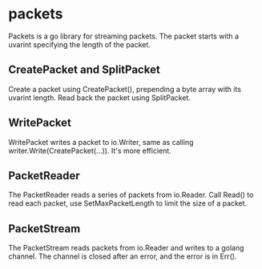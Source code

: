 # packets

Packets is a go library for streaming packets. The packet starts
with a uvarint specifying the length of the packet.

## CreatePacket and SplitPacket

Create a packet using CreatePacket(), prepending a byte array with
its uvarint length. Read back the packet using SplitPacket.

## WritePacket

WritePacket writes a packet to io.Writer, same as calling
writer.Write(CreatePacket(...)). It's more efficient.

## PacketReader

The PacketReader reads a series of packets from io.Reader. Call Read()
to read each packet, use SetMaxPacketLength to limit the size of a
packet.

## PacketStream

The PacketStream reads packets from io.Reader and writes to a golang
channel. The channel is closed after an error, and the error is in
Err().

